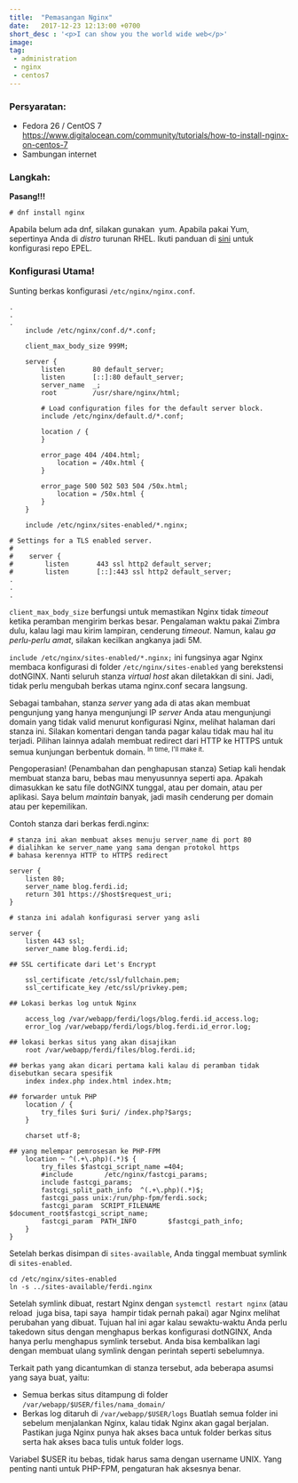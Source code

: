 ```yaml
---
title:  "Pemasangan Nginx"
date:   2017-12-23 12:13:00 +0700
short_desc : '<p>I can show you the world wide web</p>'
image: 
tag:
 - administration
 - nginx
 - centos7
---
```


### Persyaratan:
* Fedora 26 / CentOS 7 <https://www.digitalocean.com/community/tutorials/how-to-install-nginx-on-centos-7>
* Sambungan internet


### Langkah:
**Pasang!!!**

`# dnf install nginx`

Apabila belum ada dnf, silakan gunakan  yum. Apabila pakai Yum, sepertinya Anda di *distro* turunan RHEL. Ikuti panduan di [sini](/2017/12/30/epel-configuration.html) untuk konfigurasi repo EPEL.

### Konfigurasi Utama!
Sunting berkas konfigurasi `/etc/nginx/nginx.conf`.
```
.
.
.
    include /etc/nginx/conf.d/*.conf;

	client_max_body_size 999M;

    server {
        listen       80 default_server;
        listen       [::]:80 default_server;
        server_name  _;
        root         /usr/share/nginx/html;

        # Load configuration files for the default server block.
        include /etc/nginx/default.d/*.conf;

        location / {
        }

        error_page 404 /404.html;
            location = /40x.html {
        }

        error_page 500 502 503 504 /50x.html;
            location = /50x.html {
        }
    }

	include /etc/nginx/sites-enabled/*.nginx;

# Settings for a TLS enabled server.
#
#    server {
#        listen       443 ssl http2 default_server;
#        listen       [::]:443 ssl http2 default_server;
.
.
.
```
`client_max_body_size` berfungsi untuk memastikan Nginx tidak *timeout* ketika peramban mengirim berkas besar. Pengalaman waktu pakai Zimbra dulu, kalau lagi mau kirim lampiran, cenderung *timeout*. Namun, kalau *ga perlu-perlu amat*, silakan kecilkan angkanya jadi 5M.

`include /etc/nginx/sites-enabled/*.nginx;` ini fungsinya agar Nginx membaca konfigurasi di folder `/etc/nginx/sites-enabled` yang berekstensi dotNGINX. Nanti seluruh stanza *virtual host* akan diletakkan di sini. Jadi, tidak perlu mengubah berkas utama nginx.conf secara langsung.

Sebagai tambahan, stanza *server* yang ada di atas akan membuat pengunjung yang hanya mengunjungi IP *server* Anda atau mengunjungi domain yang tidak valid menurut konfigurasi Nginx, melihat halaman dari stanza ini. Silakan komentari dengan tanda pagar kalau tidak mau hal itu terjadi. Pilihan lainnya adalah membuat redirect dari HTTP ke HTTPS untuk semua kunjungan berbentuk domain. <sup>In time, I'll make it.</sup>

Pengoperasian! (Penambahan dan penghapusan stanza)
Setiap kali hendak membuat stanza baru, bebas mau menyusunnya seperti apa. Apakah dimasukkan ke satu file dotNGINX tunggal, atau per domain, atau per aplikasi. Saya belum *maintain* banyak, jadi masih cenderung per domain atau per kepemilikan.

Contoh stanza dari berkas ferdi.nginx:
```
# stanza ini akan membuat akses menuju server_name di port 80
# dialihkan ke server_name yang sama dengan protokol https
# bahasa kerennya HTTP to HTTPS redirect

server {
    listen 80;
    server_name blog.ferdi.id;
    return 301 https://$host$request_uri;
}

# stanza ini adalah konfigurasi server yang asli

server {
    listen 443 ssl; 
    server_name blog.ferdi.id;

## SSL certificate dari Let's Encrypt

    ssl_certificate /etc/ssl/fullchain.pem;
    ssl_certificate_key /etc/ssl/privkey.pem;

## Lokasi berkas log untuk Nginx

    access_log /var/webapp/ferdi/logs/blog.ferdi.id_access.log;
    error_log /var/webapp/ferdi/logs/blog.ferdi.id_error.log;

## lokasi berkas situs yang akan disajikan
    root /var/webapp/ferdi/files/blog.ferdi.id;

## berkas yang akan dicari pertama kali kalau di peramban tidak disebutkan secara spesifik
    index index.php index.html index.htm;

## forwarder untuk PHP
	location / {
		try_files $uri $uri/ /index.php?$args;
	}

    charset utf-8;

## yang melempar pemrosesan ke PHP-FPM
	location ~ ^(.+\.php)(.*)$ {
		try_files $fastcgi_script_name =404;
		#include        /etc/nginx/fastcgi_params;
		include fastcgi_params;
		fastcgi_split_path_info  ^(.+\.php)(.*)$;
		fastcgi_pass unix:/run/php-fpm/ferdi.sock;
		fastcgi_param  SCRIPT_FILENAME  $document_root$fastcgi_script_name;
		fastcgi_param  PATH_INFO        $fastcgi_path_info;
	}
}
```
Setelah berkas disimpan di `sites-available`, Anda tinggal membuat symlink di `sites-enabled`.
```
cd /etc/nginx/sites-enabled
ln -s ../sites-available/ferdi.nginx
```
Setelah symlink dibuat, restart Nginx dengan `systemctl restart nginx` (atau reload  juga bisa, tapi saya  hampir tidak pernah pakai) agar Nginx melihat perubahan yang dibuat. Tujuan hal ini agar kalau sewaktu-waktu Anda perlu takedown situs dengan menghapus berkas konfigurasi dotNGINX, Anda hanya perlu menghapus symlink tersebut. Anda bisa kembalikan lagi dengan membuat ulang symlink dengan perintah seperti sebelumnya.

Terkait path yang dicantumkan di stanza tersebut, ada beberapa asumsi yang saya buat, yaitu:

* Semua berkas situs ditampung di folder `/var/webapp/$USER/files/nama_domain/`
* Berkas log ditaruh di `/var/webapp/$USER/logs`
Buatlah semua folder ini sebelum menjalankan Nginx, kalau tidak Nginx akan gagal berjalan. Pastikan juga Nginx punya hak akses baca untuk folder berkas situs serta hak akses baca tulis untuk folder logs.

Variabel $USER itu bebas, tidak harus sama dengan username UNIX. Yang penting nanti untuk PHP-FPM, pengaturan hak aksesnya benar.
